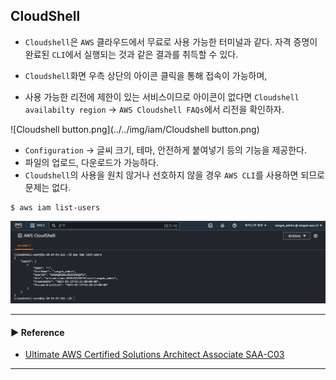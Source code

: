 ## CloudShell
- `Cloudshell`은 `AWS` 클라우드에서 무료로 사용 가능한 터미널과 같다. 자격 증명이 완료된 `CLI`에서 실행되는 것과 같은 결과를 취득할 수 있다.

- `Cloudshell`화면 우측 상단의 아이콘 클릭을 통해 접속이 가능하며,
- 사용 가능한 리전에 제한이 있는 서비스이므로 아이콘이 없다면 `Cloudshell availabilty region` → `AWS Cloudshell FAQs`에서 리전을 확인하자.

![Cloudshell button.png](../../img/iam/Cloudshell button.png)

- `Configuration` → 글씨 크기, 테마, 안전하게 붙여넣기 등의 기능을 제공한다.
- 파일의 업로드, 다운로드가 가능하다.
- `Cloudshell`의 사용을 원치 않거나 선호하지 않을 경우 `AWS CLI`를 사용하면 되므로 문제는 없다.

~~~
$ aws iam list-users
~~~

![Cloudshell button.png](../../img/iam/Cloudshell.png)

---
#### ▶ Reference
- [Ultimate AWS Certified Solutions Architect Associate SAA-C03](https://www.udemy.com/course/aws-certified-solutions-architect-associate-saa-c03/)
---
